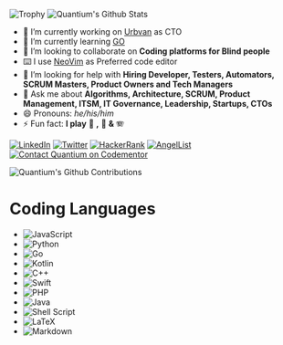 ![Trophy](https://github-profile-trophy.vercel.app/?username=quantium&theme=radical&no-bg=true&rank=-C,-D&no-frame=false)
![Quantium's Github Stats](https://github-readme-stats.vercel.app/api?username=quantium&count_private=true&show_icons=true&theme=vision-friendly-dark)

- 🔭 I’m currently working on [Urbvan](https://urbvan.com/) as CTO
- 🌱 I’m currently learning [GO](https://go.dev/)
- 👯 I’m looking to collaborate on **Coding platforms for Blind people**
- ⌨️ I use [NeoVim](https://neovim.io) as Preferred code editor
- 🤔 I’m looking for help with **Hiring Developer, Testers, Automators, SCRUM Masters, Product Owners and Tech Managers**
- 💬 Ask me about **Algorithms, Architecture, SCRUM, Product Management, ITSM, IT Governance, Leadership, Startups, CTOs**
- 😄 Pronouns: *he/his/him*
- ⚡ Fun fact: **I play** 🎸 **,** 🎹 **&** 🪗

[![LinkedIn](https://img.shields.io/badge/linkedin-%230077B5.svg?style=for-the-badge&logo=linkedin&logoColor=white)](https://www.linkedin.com/in/quantium)
[![Twitter](https://img.shields.io/badge/Twitter-%231DA1F2.svg?style=for-the-badge&logo=Twitter&logoColor=white)](https://twitter.com/quantium)
[![HackerRank](https://img.shields.io/badge/-Hackerrank-2EC866?style=for-the-badge&logo=HackerRank&logoColor=white)](https://www.hackerrank.com/Quantium1)
[![AngelList](https://img.shields.io/badge/AngelList-%23D4D4D4.svg?style=for-the-badge&logo=AngelList&logoColor=black)](https://angel.co/u/andres-gonzalez-aragon)
[![Contact Quantium on Codementor](https://www.codementor.io/m-badges/quantium/book-session.svg)](https://www.codementor.io/@quantium?refer=badge)


![Quantium's Github Contributions](https://github-profile-summary-cards.vercel.app/api/cards/profile-details?username=quantium&theme=vue)

# Coding Languages
- ![JavaScript](https://img.shields.io/badge/javascript-%23323330.svg?style=for-the-badge&logo=javascript&logoColor=%23F7DF1E)
- ![Python](https://img.shields.io/badge/python-3670A0?style=for-the-badge&logo=python&logoColor=ffdd54)
- ![Go](https://img.shields.io/badge/go-%2300ADD8.svg?style=for-the-badge&logo=go&logoColor=white)
- ![Kotlin](https://img.shields.io/badge/kotlin-%230095D5.svg?style=for-the-badge&logo=kotlin&logoColor=white)
- ![C++](https://img.shields.io/badge/c++-%2300599C.svg?style=for-the-badge&logo=c%2B%2B&logoColor=white)
- ![Swift](https://img.shields.io/badge/swift-F54A2A?style=for-the-badge&logo=swift&logoColor=white)
- ![PHP](https://img.shields.io/badge/php-%23777BB4.svg?style=for-the-badge&logo=php&logoColor=white)
- ![Java](https://img.shields.io/badge/java-%23ED8B00.svg?style=for-the-badge&logo=java&logoColor=white)
- ![Shell Script](https://img.shields.io/badge/shell_script-%23121011.svg?style=for-the-badge&logo=gnu-bash&logoColor=white)
- ![LaTeX](https://img.shields.io/badge/latex-%23008080.svg?style=for-the-badge&logo=latex&logoColor=white)
- ![Markdown](https://img.shields.io/badge/markdown-%23000000.svg?style=for-the-badge&logo=markdown&logoColor=white)
